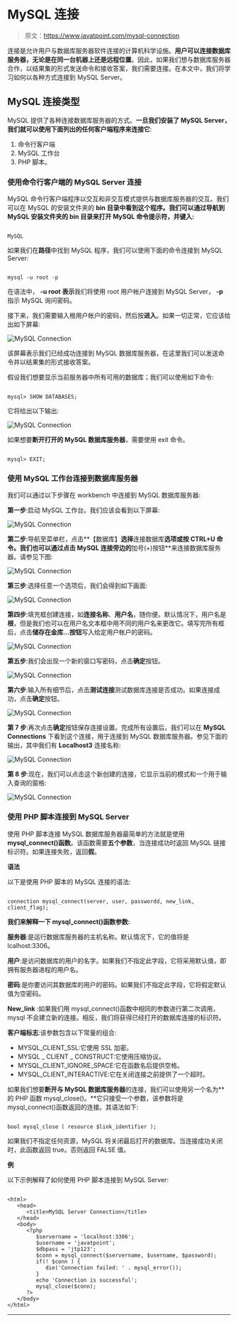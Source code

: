 # MySQL 连接

> 原文：<https://www.javatpoint.com/mysql-connection>

连接是允许用户与数据库服务器软件连接的计算机科学设施。**用户可以连接数据库服务器，无论是在同一台机器上还是远程位置**。因此，如果我们想与数据库服务器合作，以结果集的形式发送命令和接收答案，我们需要连接。在本文中，我们将学习如何以各种方式连接到 MySQL Server。

## MySQL 连接类型

MySQL 提供了各种连接数据库服务器的方式。**一旦我们安装了 MySQL Server，我们就可以使用下面列出的任何客户端程序来连接它**:

1.  命令行客户端
2.  MySQL 工作台
3.  PHP 脚本。

### 使用命令行客户端的 MySQL Server 连接

MySQL 命令行客户端程序以交互和非交互模式提供与数据库服务器的交互。我们可以在 MySQL 的安装文件夹的 **bin 目录中看到这个程序。我们可以通过导航到 MySQL 安装文件夹的 bin 目录来打开 MySQL 命令提示符，并键入:**

```

MySQL

```

如果我们在**路径**中找到 MySQL 程序，我们可以使用下面的命令连接到 MySQL Server:

```

mysql -u root -p

```

在语法中， **-u root 表示**我们将使用 root 用户帐户连接到 MySQL Server， **-p** 指示 MySQL 询问密码。

接下来，我们需要输入根用户帐户的密码，然后按**进入**。如果一切正常，它应该给出如下屏幕:

![MySQL Connection](img/e8b8b8679a3d3a6ca51c555514ce0dec.png)

该屏幕表示我们已经成功连接到 MySQL 数据库服务器，在这里我们可以发送命令并以结果集的形式接收答案。

假设我们想要显示当前服务器中所有可用的数据库；我们可以使用如下命令:

```

mysql> SHOW DATABASES;

```

它将给出以下输出:

![MySQL Connection](img/1ccb4b921447b823e551ffbd2e3a749c.png)

如果想要**断开打开的 MySQL 数据库服务器**，需要使用 exit 命令。

```

mysql> EXIT;

```

### 使用 MySQL 工作台连接到数据库服务器

我们可以通过以下步骤在 workbench 中连接到 MySQL 数据库服务器:

**第一步**:启动 MySQL 工作台。我们应该会看到以下屏幕:

![MySQL Connection](img/096eb23c1463e66c245390c0e312d028.png)

**第二步**:导航至菜单栏，点击**【数据库】**选择**连接数据库**选项或按 **CTRL+U** 命令。我们也可以通过点击 MySQL 连接旁边的**加号(+)按钮**来连接数据库服务器。请参见下图:

![MySQL Connection](img/7915351cb42f336035967b27473ab925.png)

**第三步**:选择任意一个选项后，我们会得到如下画面:

![MySQL Connection](img/be9980a28fed7a03db0be9e40cefb7ab.png)

**第四步**:填充框创建连接，如**连接名称**、**用户名**，随你便。默认情况下，用户名是**根**，但是我们也可以在用户名文本框中用不同的用户名来更改它。填写完所有框后，点击**储存在金库...按钮**写入给定用户帐户的密码。

![MySQL Connection](img/8ee48d2d7b6bdcab9da902c408879140.png)

**第五步**:我们会出现一个新的窗口写密码，点击**确定**按钮。

![MySQL Connection](img/c8852c6e8eed0137deabf90c47da1afd.png)

**第六步**:输入所有细节后，点击**测试连接**测试数据库连接是否成功。如果连接成功，点击**确定**按钮。

![MySQL Connection](img/ec06003ba3bc13e23e381628ee3c4a9a.png)

**第 7 步**:再次点击**确定**按钮保存连接设置。完成所有设置后，我们可以在 **MySQL Connections** 下看到这个连接，用于连接到 MySQL 数据库服务器。参见下面的输出，其中我们有 **Localhost3** 连接名称:

![MySQL Connection](img/4381b1f8518ffad35f0c5a0b82c21bf9.png)

**第 8 步**:现在，我们可以点击这个新创建的连接，它显示当前的模式和一个用于输入查询的窗格:

![MySQL Connection](img/09ff599b8ddf1a6b9bad3ba600476d5e.png)

### 使用 PHP 脚本连接到 MySQL Server

使用 PHP 脚本连接 MySQL 数据库服务器最简单的方法就是使用 **mysql_connect()函数**。该函数需要**五个参数**，当连接成功时返回 MySQL 链接标识符。如果连接失败，返回**假**。

**语法**

以下是使用 PHP 脚本的 MySQL 连接的语法:

```

connection mysql_connect(server, user, passwordd, new_link, client_flag);

```

**我们来解释一下 mysql_connect()函数参数:**

**服务器**:是运行数据库服务器的主机名称。默认情况下，它的值将是 lcalhost:3306。

**用户**:是访问数据库的用户的名字。如果我们不指定此字段，它将采用默认值，即拥有服务器进程的用户名。

**密码**:是你要访问其数据库的用户的密码。如果我们不指定此字段，它将假定默认值为空密码。

**New_link** :如果我们用 mysql_connect()函数中相同的参数进行第二次调用，mysql 不会建立新的连接。相反，我们将获得已经打开的数据库连接的标识符。

**客户端标志**:该参数包含以下常量的组合:

*   MYSQL_CLIENT_SSL:它使用 SSL 加密。
*   MYSQL _ CLIENT _ CONSTRUCT:它使用压缩协议。
*   MYSQL_CLIENT_IGNORE_SPACE:它在函数名后提供空格。
*   MYSQL_CLIENT_INTERACTIVE:它在关闭连接之前提供了一个超时。

如果我们想要**断开与 MySQL 数据库服务器**的连接，我们可以使用另一个名为**的 PHP 函数 mysql_close()。**它只接受一个参数，该参数将是 mysql_connect()函数返回的连接。其语法如下:

```

bool mysql_close ( resource $link_identifier );

```

如果我们不指定任何资源，MySQL 将关闭最后打开的数据库。当连接成功关闭时，此函数返回 true。否则返回 FALSE 值。

**例**

以下示例解释了如何使用 PHP 脚本连接到 MySQL Server:

```

<html>
   <head>
      <title>MySQL Server Connection</title>
   </head>
   <body>
      <?php
         $servername = 'localhost:3306';
         $username = 'javatpoint';
         $dbpass = 'jtp123';
         $conn = mysql_connect($servername, $username, $password);        
         if(! $conn ) {
            die('Connection failed: ' . mysql_error());
         }
         echo 'Connection is successful';
         mysql_close($conn);
      ?>
   </body>
</html>  

```

* * *